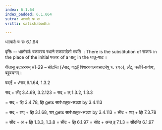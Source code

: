 ```yaml
---
index: 6.1.64
index_padded: 6.1.064
sutra: धात्वादेः षः सः
vritti: satishabodha

---
```

 धात्वादेः षः सः 6.1.64 


वृत्तिः -- धातोरादेः षकारस्य स्थाने सकारादेशो भवति । There is the substitution of सकारः in the place of the initial षकारः of a धातुः in the धातु-पाठः। 


गीतासु उदाहरणम् v1-29 – सीदन्ति (√सद्, षद्ऌँ विशरणगत्यवसादनेषु १. ९९०), लँट्, कर्तरि-प्रयोगः, बहुवचनम्। 

षद्ऌँ = √सद् 6.1.64, 1.3.2 


सद् + लँट् 3.4.69, 3.2.123 = सद् + ल् 1.3.2, 1.3.3 

= सद् + झि 3.4.78, झि gets सार्वधातुक-सञ्ज्ञा by 3.4.113 

= सद् + शप् + झि 3.1.68, शप् gets सार्वधातुक-सञ्ज्ञा by 3.4.113 = सीद + शप् + झि 7.3.78 

= सीद + अ + झि 1.3.3, 1.3.8 = सीद + झि 6.1.97 = सीद + अन्त् इ 7.1.3 = सीदन्ति 6.1.97 